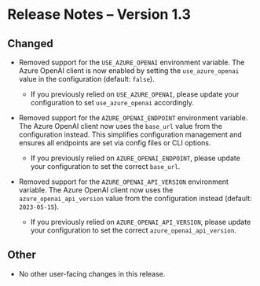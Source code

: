 # Release Notes – Version 1.3

## Changed

- Removed support for the `USE_AZURE_OPENAI` environment variable. The Azure OpenAI client is now enabled by setting the `use_azure_openai` value in the configuration (default: `false`).
  - If you previously relied on `USE_AZURE_OPENAI`, please update your configuration to set `use_azure_openai` accordingly.

- Removed support for the `AZURE_OPENAI_ENDPOINT` environment variable. The Azure OpenAI client now uses the `base_url` value from the configuration instead. This simplifies configuration management and ensures all endpoints are set via config files or CLI options.
  - If you previously relied on `AZURE_OPENAI_ENDPOINT`, please update your configuration to set the correct `base_url`.

- Removed support for the `AZURE_OPENAI_API_VERSION` environment variable. The Azure OpenAI client now uses the `azure_openai_api_version` value from the configuration instead (default: `2023-05-15`).
  - If you previously relied on `AZURE_OPENAI_API_VERSION`, please update your configuration to set the correct `azure_openai_api_version`.

## Other

- No other user-facing changes in this release.
